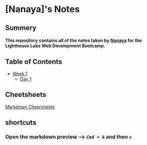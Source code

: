 # [Nanaya]'s Notes

## Summery
#### This repository contains all of the notes taken by [Nanaya](https://github.com/Lala0419) for the Lighthouse Labs Web Development Bootcamp.

## Table of Contents
* [Week 1](/week_1)
  * [Day 1](/week_1/Day_1)

## Cheetsheets

[Markdown Cheersheets](https://github.com/adam-p/markdown-here/wiki/Markdown-Cheatsheet)

## shortcuts

### Open the markdown preview --> *`Cmd + k`* and then *`v`* 